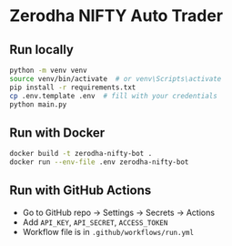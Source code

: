 # Zerodha NIFTY Auto Trader

## Run locally
```bash
python -m venv venv
source venv/bin/activate  # or venv\Scripts\activate
pip install -r requirements.txt
cp .env.template .env  # fill with your credentials
python main.py
```

## Run with Docker
```bash
docker build -t zerodha-nifty-bot .
docker run --env-file .env zerodha-nifty-bot
```

## Run with GitHub Actions
- Go to GitHub repo → Settings → Secrets → Actions
- Add `API_KEY`, `API_SECRET`, `ACCESS_TOKEN`
- Workflow file is in `.github/workflows/run.yml`
